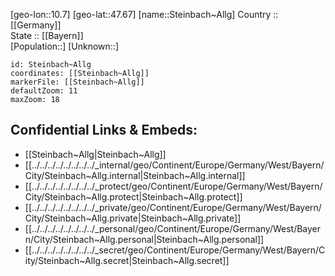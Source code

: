 ﻿---
location: [47.67,10.7] 
mapzoom: [7,12] 
mapmarker: city 
type: City
tags:
- geo/City


SpocWebEntityId: 34549
isDeleted: false
confidential: public

---
[geo-lon::10.7] 
[geo-lat::47.67] 
[name::Steinbach~Allg] 
Country :: [[Germany]]  
State :: [[Bayern]]  
[Population::] 
[Unknown::] 


```leaflet
id: Steinbach~Allg
coordinates: [[Steinbach~Allg]] 
markerFile: [[Steinbach~Allg]] 
defaultZoom: 11 
maxZoom: 18
```


## Confidential Links & Embeds: 
- [[Steinbach~Allg|Steinbach~Allg]]  
- [[../../../../../../../../_internal/geo/Continent/Europe/Germany/West/Bayern/City/Steinbach~Allg.internal|Steinbach~Allg.internal]] 
- [[../../../../../../../../_protect/geo/Continent/Europe/Germany/West/Bayern/City/Steinbach~Allg.protect|Steinbach~Allg.protect]] 
- [[../../../../../../../../_private/geo/Continent/Europe/Germany/West/Bayern/City/Steinbach~Allg.private|Steinbach~Allg.private]] 
- [[../../../../../../../../_personal/geo/Continent/Europe/Germany/West/Bayern/City/Steinbach~Allg.personal|Steinbach~Allg.personal]] 
- [[../../../../../../../../_secret/geo/Continent/Europe/Germany/West/Bayern/City/Steinbach~Allg.secret|Steinbach~Allg.secret]] 
